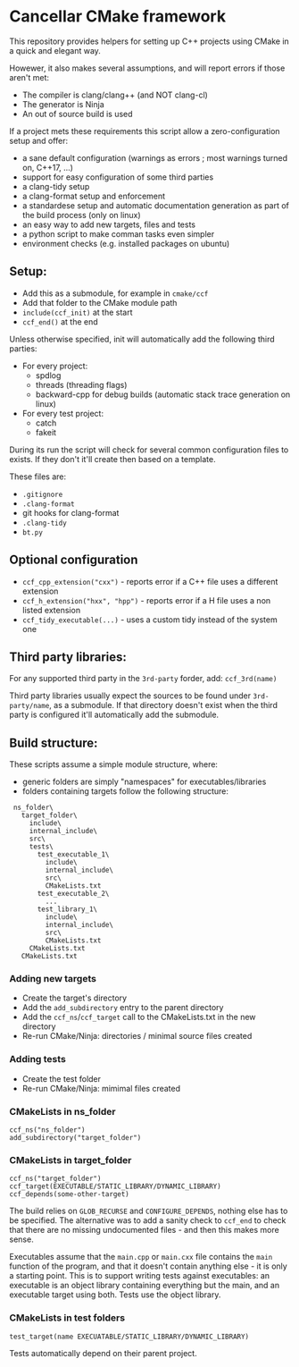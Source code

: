 Cancellar CMake framework
===

This repository provides helpers for setting up C++ projects using CMake in a quick and elegant way.

Howewer, it also makes several assumptions, and will report errors if those aren't met:

* The compiler is clang/clang++ (and NOT clang-cl)
* The generator is Ninja
* An out of source build is used

If a project mets these requirements this script allow a zero-configuration setup and offer:

* a sane default configuration (warnings as errors ; most warnings turned on, C++17, ...)
* support for easy configuration of some third parties
* a clang-tidy setup
* a clang-format setup and enforcement
* a standardese setup and automatic documentation generation as part of the build process (only on linux)
* an easy way to add new targets, files and tests
* a python script to make comman tasks even simpler
* environment checks (e.g. installed packages on ubuntu)

Setup:
---

* Add this as a submodule, for example in `cmake/ccf`
* Add that folder to the CMake module path
* `include(ccf_init)` at the start
* `ccf_end()` at the end

Unless otherwise specified, init will automatically add the following third parties:

* For every project:
  * spdlog
  * threads (threading flags)
  * backward-cpp for debug builds (automatic stack trace generation on linux)
* For every test project:
  * catch
  * fakeit

During its run the script will check for several common configuration files to exists.
If they don't it'll create then based on a template.

These files are:

* `.gitignore`
* `.clang-format`
* git hooks for clang-format
* `.clang-tidy`
* `bt.py`

Optional configuration
---

* `ccf_cpp_extension("cxx")` - reports error if a C++ file uses a different extension
* `ccf_h_extension("hxx", "hpp")` - reports error if a H file uses a non listed extension
* `ccf_tidy_executable(...)` - uses a custom tidy instead of the system one

Third party libraries:
---

For any supported third party in the `3rd-party` forder, add:
`ccf_3rd(name)`

Third party libraries usually expect the sources to be found under `3rd-party/name`, as a submodule.
If that directory doesn't exist when the third party is configured it'll automatically add the submodule.

Build structure:
---

These scripts assume a simple module structure, where:

* generic folders are simply "namespaces" for executables/libraries
* folders containing targets follow the following structure:

```
 ns_folder\
   target_folder\
     include\
     internal_include\
     src\
     tests\
       test_executable_1\
         include\
         internal_include\
         src\
         CMakeLists.txt
       test_executable_2\
         ...
       test_library_1\
         include\
         internal_include\
         src\
         CMakeLists.txt
     CMakeLists.txt
   CMakeLists.txt
```

### Adding new targets

* Create the target's directory
* Add the `add_subdirectory` entry to the parent directory
* Add the `ccf_ns`/`ccf_target` call to the CMakeLists.txt in the new directory
* Re-run CMake/Ninja: directories / minimal source files created

### Adding tests

* Create the test folder
* Re-run CMake/Ninja: mimimal files created

### CMakeLists in ns_folder

```
ccf_ns("ns_folder")
add_subdirectory("target_folder")
```

### CMakeLists in target_folder

```
ccf_ns("target_folder")
ccf_target(EXECUTABLE/STATIC_LIBRARY/DYNAMIC_LIBRARY)
ccf_depends(some-other-target)
```

The build relies on `GLOB_RECURSE` and `CONFIGURE_DEPENDS`, nothing else has to be specified.
The alternative was to add a sanity check to `ccf_end` to check that there are no missing undocumented files - and then this makes more sense.

Executables assume that the `main.cpp` or `main.cxx` file contains the `main` function of the program, and that it doesn't
contain anything else - it is only a starting point.
This is to support writing tests against executables: 
an executable is an object library containing everything but the main, and an executable target using both.
Tests use the object library.

### CMakeLists in test folders

```
test_target(name EXECUATABLE/STATIC_LIBRARY/DYNAMIC_LIBRARY)
```

Tests automatically depend on their parent project.
